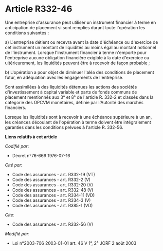 # Article R332-46

Une entreprise d'assurance peut utiliser un instrument financier à terme en anticipation de placement si sont remplies durant
toute l'opération les conditions suivantes :

a) L'entreprise détient ou recevra avant la date d'échéance ou d'exercice de cet instrument un montant de liquidités au moins
égal au montant notionnel de l'instrument. Lorsque l'instrument financier à terme n'emporte pour l'entreprise aucune
obligation financière exigible à la date d'exercice ou ultérieurement, les liquidités peuvent être à recevoir de façon
probable ;

b) L'opération a pour objet de diminuer l'aléa des conditions de placement futur, en adéquation avec les engagements de
l'entreprise.

Sont assimilées à des liquidités détenues les actions des sociétés d'investissement à capital variable et parts de fonds
communs de placement mentionnés aux 3° et 8° de l'article R. 332-2 et classés dans la catégorie des OPCVM monétaires, définie
par l'Autorité des marchés financiers.

Lorsque les liquidités sont à recevoir à une échéance supérieure à un an, les créances découlant de l'opération à terme
doivent être intégralement garanties dans les conditions prévues à l'article R. 332-56.

**Liens relatifs à cet article**

_Codifié par_:

  - Décret n°76-666 1976-07-16

_Cité par_:

  - Code des assurances - art. R332-19 (VT)
  - Code des assurances - art. R332-2 (V)
  - Code des assurances - art. R332-20 (V)
  - Code des assurances - art. R332-48 (V)
  - Code des assurances - art. R334-11 (VD)
  - Code des assurances - art. R334-3 (V)
  - Code des assurances - art. R385-1 (VD)

_Cite_:

  - Code des assurances - art. R332-56 (V)

_Modifié par_:

  - Loi n°2003-706 2003-01-01 art. 46 V 1°, 2° JORF 2 août 2003
